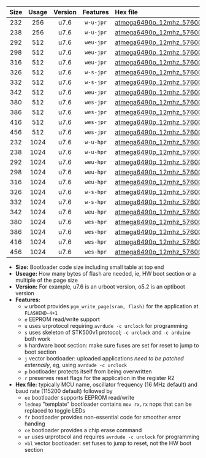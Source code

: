 |Size|Usage|Version|Features|Hex file|
|:-:|:-:|:-:|:-:|:--|
|232|256|u7.6|`w-u-jpr`|[atmega6490p_12mhz_57600bps_ur_vbl.hex](https://raw.githubusercontent.com/stefanrueger/urboot/main/atmega6490p_12mhz_57600bps_ur_vbl.hex)|
|238|256|u7.6|`w-u-jpr`|[atmega6490p_12mhz_57600bps_lednop_ur_vbl.hex](https://raw.githubusercontent.com/stefanrueger/urboot/main/atmega6490p_12mhz_57600bps_lednop_ur_vbl.hex)|
|292|512|u7.6|`weu-jpr`|[atmega6490p_12mhz_57600bps_ee_ur_vbl.hex](https://raw.githubusercontent.com/stefanrueger/urboot/main/atmega6490p_12mhz_57600bps_ee_ur_vbl.hex)|
|298|512|u7.6|`weu-jpr`|[atmega6490p_12mhz_57600bps_ee_lednop_ur_vbl.hex](https://raw.githubusercontent.com/stefanrueger/urboot/main/atmega6490p_12mhz_57600bps_ee_lednop_ur_vbl.hex)|
|316|512|u7.6|`weu-jpr`|[atmega6490p_12mhz_57600bps_ee_lednop_fr_ur_vbl.hex](https://raw.githubusercontent.com/stefanrueger/urboot/main/atmega6490p_12mhz_57600bps_ee_lednop_fr_ur_vbl.hex)|
|326|512|u7.6|`w-s-jpr`|[atmega6490p_12mhz_57600bps_vbl.hex](https://raw.githubusercontent.com/stefanrueger/urboot/main/atmega6490p_12mhz_57600bps_vbl.hex)|
|332|512|u7.6|`w-s-jpr`|[atmega6490p_12mhz_57600bps_lednop_vbl.hex](https://raw.githubusercontent.com/stefanrueger/urboot/main/atmega6490p_12mhz_57600bps_lednop_vbl.hex)|
|342|512|u7.6|`weu-jpr`|[atmega6490p_12mhz_57600bps_ee_lednop_fr_ce_ur_vbl.hex](https://raw.githubusercontent.com/stefanrueger/urboot/main/atmega6490p_12mhz_57600bps_ee_lednop_fr_ce_ur_vbl.hex)|
|380|512|u7.6|`wes-jpr`|[atmega6490p_12mhz_57600bps_ee_vbl.hex](https://raw.githubusercontent.com/stefanrueger/urboot/main/atmega6490p_12mhz_57600bps_ee_vbl.hex)|
|386|512|u7.6|`wes-jpr`|[atmega6490p_12mhz_57600bps_ee_lednop_vbl.hex](https://raw.githubusercontent.com/stefanrueger/urboot/main/atmega6490p_12mhz_57600bps_ee_lednop_vbl.hex)|
|416|512|u7.6|`wes-jpr`|[atmega6490p_12mhz_57600bps_ee_lednop_fr_vbl.hex](https://raw.githubusercontent.com/stefanrueger/urboot/main/atmega6490p_12mhz_57600bps_ee_lednop_fr_vbl.hex)|
|456|512|u7.6|`wes-jpr`|[atmega6490p_12mhz_57600bps_ee_lednop_fr_ce_vbl.hex](https://raw.githubusercontent.com/stefanrueger/urboot/main/atmega6490p_12mhz_57600bps_ee_lednop_fr_ce_vbl.hex)|
|232|1024|u7.6|`w-u-hpr`|[atmega6490p_12mhz_57600bps_ur.hex](https://raw.githubusercontent.com/stefanrueger/urboot/main/atmega6490p_12mhz_57600bps_ur.hex)|
|238|1024|u7.6|`w-u-hpr`|[atmega6490p_12mhz_57600bps_lednop_ur.hex](https://raw.githubusercontent.com/stefanrueger/urboot/main/atmega6490p_12mhz_57600bps_lednop_ur.hex)|
|292|1024|u7.6|`weu-hpr`|[atmega6490p_12mhz_57600bps_ee_ur.hex](https://raw.githubusercontent.com/stefanrueger/urboot/main/atmega6490p_12mhz_57600bps_ee_ur.hex)|
|298|1024|u7.6|`weu-hpr`|[atmega6490p_12mhz_57600bps_ee_lednop_ur.hex](https://raw.githubusercontent.com/stefanrueger/urboot/main/atmega6490p_12mhz_57600bps_ee_lednop_ur.hex)|
|316|1024|u7.6|`weu-hpr`|[atmega6490p_12mhz_57600bps_ee_lednop_fr_ur.hex](https://raw.githubusercontent.com/stefanrueger/urboot/main/atmega6490p_12mhz_57600bps_ee_lednop_fr_ur.hex)|
|326|1024|u7.6|`w-s-hpr`|[atmega6490p_12mhz_57600bps.hex](https://raw.githubusercontent.com/stefanrueger/urboot/main/atmega6490p_12mhz_57600bps.hex)|
|332|1024|u7.6|`w-s-hpr`|[atmega6490p_12mhz_57600bps_lednop.hex](https://raw.githubusercontent.com/stefanrueger/urboot/main/atmega6490p_12mhz_57600bps_lednop.hex)|
|342|1024|u7.6|`weu-hpr`|[atmega6490p_12mhz_57600bps_ee_lednop_fr_ce_ur.hex](https://raw.githubusercontent.com/stefanrueger/urboot/main/atmega6490p_12mhz_57600bps_ee_lednop_fr_ce_ur.hex)|
|380|1024|u7.6|`wes-hpr`|[atmega6490p_12mhz_57600bps_ee.hex](https://raw.githubusercontent.com/stefanrueger/urboot/main/atmega6490p_12mhz_57600bps_ee.hex)|
|386|1024|u7.6|`wes-hpr`|[atmega6490p_12mhz_57600bps_ee_lednop.hex](https://raw.githubusercontent.com/stefanrueger/urboot/main/atmega6490p_12mhz_57600bps_ee_lednop.hex)|
|416|1024|u7.6|`wes-hpr`|[atmega6490p_12mhz_57600bps_ee_lednop_fr.hex](https://raw.githubusercontent.com/stefanrueger/urboot/main/atmega6490p_12mhz_57600bps_ee_lednop_fr.hex)|
|456|1024|u7.6|`wes-hpr`|[atmega6490p_12mhz_57600bps_ee_lednop_fr_ce.hex](https://raw.githubusercontent.com/stefanrueger/urboot/main/atmega6490p_12mhz_57600bps_ee_lednop_fr_ce.hex)|

- **Size:** Bootloader code size including small table at top end
- **Useage:** How many bytes of flash are needed, ie, HW boot section or a multiple of the page size
- **Version:** For example, u7.6 is an urboot version, o5.2 is an optiboot version
- **Features:**
  + `w` urboot provides `pgm_write_page(sram, flash)` for the application at `FLASHEND-4+1`
  + `e` EEPROM read/write support
  + `u` uses urprotocol requiring `avrdude -c urclock` for programming
  + `s` uses skeleton of STK500v1 protocol; `-c urclock` and `-c arduino` both work
  + `h` hardware boot section: make sure fuses are set for reset to jump to boot section
  + `j` vector bootloader: uploaded applications *need to be patched externally*, eg, using `avrdude -c urclock`
  + `p` bootloader protects itself from being overwritten
  + `r` preserves reset flags for the application in the register R2
- **Hex file:** typically MCU name, oscillator frequency (16 MHz default) and baud rate (115200 default) followed by
  + `ee` bootloader supports EEPROM read/write
  + `lednop` "template" bootloader contains `mov rx,rx` nops that can be replaced to toggle LEDs
  + `fr` bootloader provides non-essential code for smoother error handing
  + `ce` bootloader provides a chip erase command
  + `ur` uses urprotocol and requires `avrdude -c urclock` for programming
  + `vbl` vector bootloader: set fuses to jump to reset, not the HW boot section
